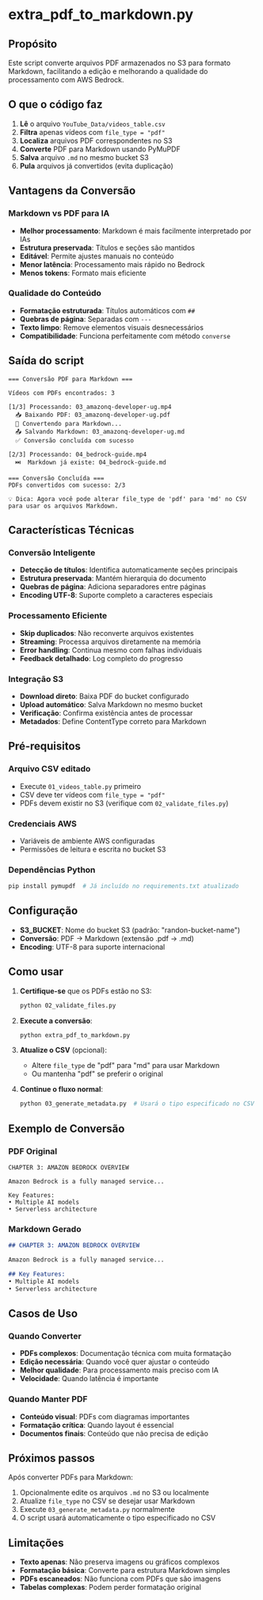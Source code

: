 # extra_pdf_to_markdown.py

## Propósito

Este script converte arquivos PDF armazenados no S3 para formato Markdown, facilitando a edição e melhorando a qualidade do processamento com AWS Bedrock.

## O que o código faz

1. **Lê** o arquivo `YouTube_Data/videos_table.csv` 
2. **Filtra** apenas vídeos com `file_type = "pdf"`
3. **Localiza** arquivos PDF correspondentes no S3
4. **Converte** PDF para Markdown usando PyMuPDF
5. **Salva** arquivo `.md` no mesmo bucket S3
6. **Pula** arquivos já convertidos (evita duplicação)

## Vantagens da Conversão

### Markdown vs PDF para IA
- **Melhor processamento**: Markdown é mais facilmente interpretado por IAs
- **Estrutura preservada**: Títulos e seções são mantidos
- **Editável**: Permite ajustes manuais no conteúdo
- **Menor latência**: Processamento mais rápido no Bedrock
- **Menos tokens**: Formato mais eficiente

### Qualidade do Conteúdo
- **Formatação estruturada**: Títulos automáticos com `##`
- **Quebras de página**: Separadas com `---`
- **Texto limpo**: Remove elementos visuais desnecessários
- **Compatibilidade**: Funciona perfeitamente com método `converse`

## Saída do script

```
=== Conversão PDF para Markdown ===

Vídeos com PDFs encontrados: 3

[1/3] Processando: 03_amazonq-developer-ug.mp4
  📥 Baixando PDF: 03_amazonq-developer-ug.pdf
  🔄 Convertendo para Markdown...
  📤 Salvando Markdown: 03_amazonq-developer-ug.md
  ✅ Conversão concluída com sucesso

[2/3] Processando: 04_bedrock-guide.mp4
  ⏭️  Markdown já existe: 04_bedrock-guide.md

=== Conversão Concluída ===
PDFs convertidos com sucesso: 2/3

💡 Dica: Agora você pode alterar file_type de 'pdf' para 'md' no CSV para usar os arquivos Markdown.
```

## Características Técnicas

### Conversão Inteligente
- **Detecção de títulos**: Identifica automaticamente seções principais
- **Estrutura preservada**: Mantém hierarquia do documento
- **Quebras de página**: Adiciona separadores entre páginas
- **Encoding UTF-8**: Suporte completo a caracteres especiais

### Processamento Eficiente
- **Skip duplicados**: Não reconverte arquivos existentes
- **Streaming**: Processa arquivos diretamente na memória
- **Error handling**: Continua mesmo com falhas individuais
- **Feedback detalhado**: Log completo do progresso

### Integração S3
- **Download direto**: Baixa PDF do bucket configurado
- **Upload automático**: Salva Markdown no mesmo bucket
- **Verificação**: Confirma existência antes de processar
- **Metadados**: Define ContentType correto para Markdown

## Pré-requisitos

### Arquivo CSV editado
- Execute `01_videos_table.py` primeiro
- CSV deve ter vídeos com `file_type = "pdf"`
- PDFs devem existir no S3 (verifique com `02_validate_files.py`)

### Credenciais AWS
- Variáveis de ambiente AWS configuradas
- Permissões de leitura e escrita no bucket S3

### Dependências Python
```bash
pip install pymupdf  # Já incluído no requirements.txt atualizado
```

## Configuração

- **S3_BUCKET**: Nome do bucket S3 (padrão: "randon-bucket-name")
- **Conversão**: PDF → Markdown (extensão .pdf → .md)
- **Encoding**: UTF-8 para suporte internacional

## Como usar

1. **Certifique-se** que os PDFs estão no S3:
   ```bash
   python 02_validate_files.py
   ```

2. **Execute a conversão**:
   ```bash
   python extra_pdf_to_markdown.py
   ```

3. **Atualize o CSV** (opcional):
   - Altere `file_type` de "pdf" para "md" para usar Markdown
   - Ou mantenha "pdf" se preferir o original

4. **Continue o fluxo normal**:
   ```bash
   python 03_generate_metadata.py  # Usará o tipo especificado no CSV
   ```

## Exemplo de Conversão

### PDF Original
```
CHAPTER 3: AMAZON BEDROCK OVERVIEW

Amazon Bedrock is a fully managed service...

Key Features:
• Multiple AI models
• Serverless architecture
```

### Markdown Gerado
```markdown
## CHAPTER 3: AMAZON BEDROCK OVERVIEW

Amazon Bedrock is a fully managed service...

## Key Features:
• Multiple AI models
• Serverless architecture
```

## Casos de Uso

### Quando Converter
- **PDFs complexos**: Documentação técnica com muita formatação
- **Edição necessária**: Quando você quer ajustar o conteúdo
- **Melhor qualidade**: Para processamento mais preciso com IA
- **Velocidade**: Quando latência é importante

### Quando Manter PDF
- **Conteúdo visual**: PDFs com diagramas importantes
- **Formatação crítica**: Quando layout é essencial
- **Documentos finais**: Conteúdo que não precisa de edição

## Próximos passos

Após converter PDFs para Markdown:
1. Opcionalmente edite os arquivos `.md` no S3 ou localmente
2. Atualize `file_type` no CSV se desejar usar Markdown
3. Execute `03_generate_metadata.py` normalmente
4. O script usará automaticamente o tipo especificado no CSV

## Limitações

- **Texto apenas**: Não preserva imagens ou gráficos complexos
- **Formatação básica**: Converte para estrutura Markdown simples
- **PDFs escaneados**: Não funciona com PDFs que são imagens
- **Tabelas complexas**: Podem perder formatação original
